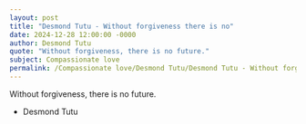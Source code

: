 ```yaml
---
layout: post
title: "Desmond Tutu - Without forgiveness there is no"
date: 2024-12-28 12:00:00 -0000
author: Desmond Tutu
quote: "Without forgiveness, there is no future."
subject: Compassionate love
permalink: /Compassionate love/Desmond Tutu/Desmond Tutu - Without forgiveness there is no
---
```


Without forgiveness, there is no future.

- Desmond Tutu
